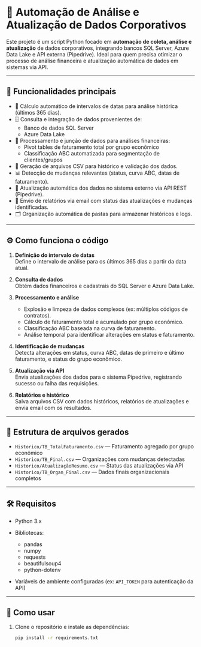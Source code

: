 # 🚀 Automação de Análise e Atualização de Dados Corporativos

Este projeto é um script Python focado em **automação de coleta, análise e atualização** de dados corporativos, integrando bancos SQL Server, Azure Data Lake e API externa (Pipedrive). Ideal para quem precisa otimizar o processo de análise financeira e atualização automática de dados em sistemas via API.

---

## 🧩 Funcionalidades principais

- 📅 Cálculo automático de intervalos de datas para análise histórica (últimos 365 dias).
- 🗄 Consulta e integração de dados provenientes de:
  - Banco de dados SQL Server
  - Azure Data Lake
- 🔄 Processamento e junção de dados para análises financeiras:
  - Pivot tables de faturamento total por grupo econômico
  - Classificação ABC automatizada para segmentação de clientes/grupos
- 📝 Geração de arquivos CSV para histórico e validação dos dados.
- 📊 Detecção de mudanças relevantes (status, curva ABC, datas de faturamento).
- 🔗 Atualização automática dos dados no sistema externo via API REST (Pipedrive).
- 📧 Envio de relatórios via email com status das atualizações e mudanças identificadas.
- 🗂 Organização automática de pastas para armazenar históricos e logs.

---

## ⚙️ Como funciona o código

1. **Definição do intervalo de datas**  
   Define o intervalo de análise para os últimos 365 dias a partir da data atual.

2. **Consulta de dados**  
   Obtém dados financeiros e cadastrais do SQL Server e Azure Data Lake.

3. **Processamento e análise**  
   - Explosão e limpeza de dados complexos (ex: múltiplos códigos de contratos).
   - Cálculo de faturamento total e acumulado por grupo econômico.
   - Classificação ABC baseada na curva de faturamento.
   - Análise temporal para identificar alterações em status e faturamento.

4. **Identificação de mudanças**  
   Detecta alterações em status, curva ABC, datas de primeiro e último faturamento, e status do grupo econômico.

5. **Atualização via API**  
   Envia atualizações dos dados para o sistema Pipedrive, registrando sucesso ou falha das requisições.

6. **Relatórios e histórico**  
   Salva arquivos CSV com dados históricos, relatórios de atualizações e envia email com os resultados.

---

## 📂 Estrutura de arquivos gerados

- `Historico/TB_TotalFaturamento.csv` — Faturamento agregado por grupo econômico  
- `Historico/TB_Final.csv` — Organizações com mudanças detectadas  
- `Historico/AtualizaçãoResumo.csv` — Status das atualizações via API  
- `Historico/TB_Organ_Final.csv` — Dados finais organizacionais completos

---

## 🛠️ Requisitos

- Python 3.x  
- Bibliotecas:
  - pandas
  - numpy
  - requests
  - beautifulsoup4
  - python-dotenv

- Variáveis de ambiente configuradas (ex: `API_TOKEN` para autenticação da API)

---

## 🚦 Como usar

1. Clone o repositório e instale as dependências:

   ```bash
   pip install -r requirements.txt

